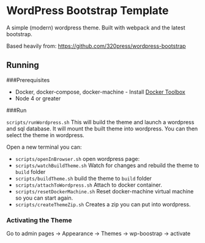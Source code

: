 # WordPress Bootstrap Template

A simple (modern) wordpress theme. Built with webpack and the latest bootstrap.

Based heavily from: https://github.com/320press/wordpress-bootstrap

## Running

###Prerequisites

* Docker, docker-compose, docker-machine - Install [Docker Toolbox](https://www.docker.com/toolbox)
* Node 4 or greater

###Run

`scripts/runWordpress.sh` This will build the theme and launch a wordpress and sql database. It will mount the built theme into wordpress. You can then select the theme in wordpress.

Open a new terminal you can:

* `scripts/openInBrowser.sh` open wordpress page:
* `scripts/watchBuildTheme.sh` Watch for changes and rebuild the theme to `build` folder
* `scripts/buildTheme.sh` build the theme to `build` folder
* `scripts/attachToWordpress.sh` Attach to docker container.
* `scripts/resetDockerMachine.sh` Reset docker-machine virtual machine so you can start again.
* `scripts/createThemeZip.sh` Creates a zip you can put into wordpress.


### Activating the Theme

Go to admin pages -> Appearance -> Themes -> wp-boostrap -> activate
